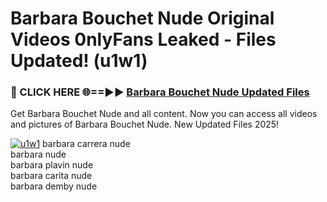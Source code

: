 # Barbara Bouchet Nude Original Videos 0nlyFans Leaked - Files Updated! (u1w1)

<h3>🔴 CLICK HERE 🌐==►► <a href="https://tinyurl.com/52m3yx9h" rel="nofollow">Barbara Bouchet Nude Updated Files</a></h3>

Get Barbara Bouchet Nude and all content. Now you can access all videos and pictures of Barbara Bouchet Nude. New Updated Files 2025!

[![u1w1](https://i.imgur.com/TnHtlc8.gif)](https://tinyurl.com/52m3yx9h)
barbara carrera nude<br>
barbara nude<br>
barbara plavin nude<br>
barbara carita nude<br>
barbara demby nude